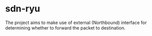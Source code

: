 # sdn-ryu
The project aims to make use of external (Northbound) interface for determining whether to forward the packet to destination.
